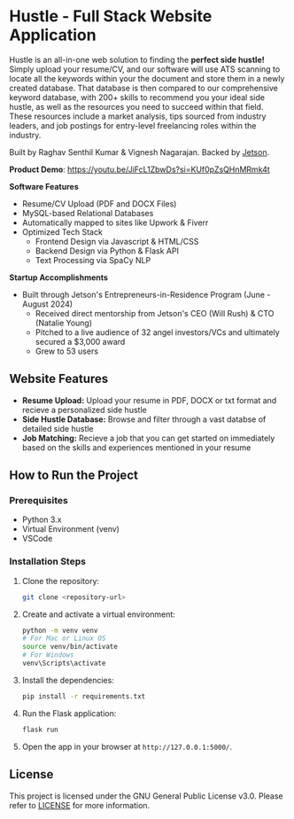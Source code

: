 # Hustle - Full Stack Website Application
Hustle is an all-in-one web solution to finding the **perfect side hustle!** Simply upload your resume/CV, and our software will use ATS scanning to locate all the keywords within your the document and store them in a newly created database. That database is then compared to our comprehensive keyword database, with 200+ skills to recommend you your ideal side hustle, as well as the resources you need to succeed within that field. These resources include a market analysis, tips sourced from industry leaders, and job postings for entry-level freelancing roles within the industry.

Built by Raghav Senthil Kumar & Vignesh Nagarajan. Backed by [Jetson](https://www.jetson.app/).

**Product Demo**: https://youtu.be/JiFcL1ZbwDs?si=KUf0pZsQHnMRmk4t

**Software Features**
- Resume/CV Upload (PDF and DOCX Files)
- MySQL-based Relational Databases
- Automatically mapped to sites like Upwork & Fiverr
- Optimized Tech Stack
  - Frontend Design via Javascript & HTML/CSS
  - Backend Design via Python & Flask API
  - Text Processing via SpaCy NLP


**Startup Accomplishments**
- Built through Jetson's Entrepreneurs-in-Residence Program (June - August 2024)
  - Received direct mentorship from Jetson's CEO (Will Rush) & CTO (Natalie Young)
  - Pitched to a live audience of 32 angel investors/VCs and ultimately secured a $3,000 award
  - Grew to 53 users



## Website Features

- **Resume Upload:** Upload your resume in PDF, DOCX or txt format and recieve a personalized side hustle
- **Side Hustle Database:** Browse and filter through a vast databse of detailed side hustle
- **Job Matching:** Recieve a job that you can get started on immediately based on the skills and experiences mentioned in your resume

## How to Run the Project

### Prerequisites
- Python 3.x
- Virtual Environment (venv)
- VSCode

### Installation Steps
1. Clone the repository:
    ```bash
    git clone <repository-url>
    ```
2. Create and activate a virtual environment:
    ```bash
    python -m venv venv
    # For Mac or Linux OS
    source venv/bin/activate
    # For Windows
    venv\Scripts\activate
    ```

3. Install the dependencies:
    ```bash
    pip install -r requirements.txt
    ```

4. Run the Flask application:
    ```bash
    flask run
    ```

5. Open the app in your browser at `http://127.0.0.1:5000/`.


## License

This project is licensed under the GNU General Public License v3.0. Please refer to [LICENSE](https://github.com/vignesh-nagarajan-vn/Hustle/blob/main/LICENSE) for more information.
